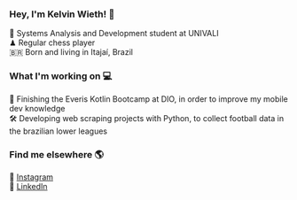 ### Hey, I'm Kelvin Wieth! 👋

📘 Systems Analysis and Development student at UNIVALI <br>
♟ Regular chess player <br>
🇧🇷 Born and living in Itajaí, Brazil

### What I'm working on 💻

📱 Finishing the Everis Kotlin Bootcamp at DIO, in order to improve my mobile dev knowledge <br>
🛠 Developing web scraping projects with Python, to collect football data in the brazilian lower leagues <br>

### Find me elsewhere 🌎
📸 [Instagram](https://instagram.com/kkelvin96) <br>
💼 [LinkedIn](https://www.linkedin.com/in/wkelvin/) <br>
